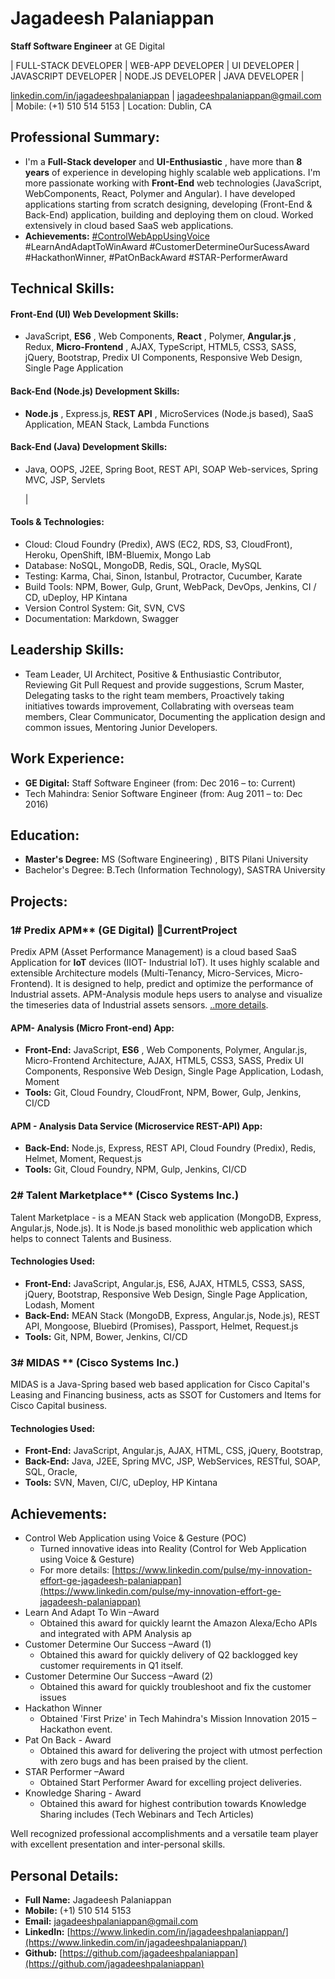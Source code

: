 # Jagadeesh Palaniappan

**Staff Software Engineer** at GE Digital

\| FULL-STACK DEVELOPER \| WEB-APP DEVELOPER \| UI DEVELOPER \| JAVASCRIPT DEVELOPER \| NODE.JS DEVELOPER \| JAVA DEVELOPER \|

[linkedin.com/in/jagadeeshpalaniappan](https://www.linkedin.com/in/jagadeeshpalaniappan/) \| [jagadeeshpalaniappan@gmail.com](mailto:jagadeeshpalaniappan@gmail.com) \| Mobile: \(+1\) 510 514 5153 \| Location: Dublin, CA

## Professional Summary:

* I'm a **Full-Stack developer** and **UI-Enthusiastic** , have more than **8 years** of experience in developing highly scalable web applications. I'm more passionate working with **Front-End** web technologies \(JavaScript, WebComponents, React, Polymer and Angular\). I have developed applications starting from scratch designing, developing \(Front-End & Back-End\) application, building and deploying them on cloud. Worked extensively in cloud based SaaS web applications.
* **Achievements:** [\#ControlWebAppUsingVoice](https://www.linkedin.com/pulse/my-innovation-effort-ge-jagadeesh-palaniappan) \#LearnAndAdaptToWinAward \#CustomerDetermineOurSucessAward \#HackathonWinner, \#PatOnBackAward \#STAR-PerformerAward

## Technical Skills:

#### Front-End \(UI\) Web Development Skills:

* JavaScript, **ES6** , Web Components, **React** , Polymer, **Angular.js** , Redux, **Micro-Frontend** , AJAX, TypeScript, HTML5, CSS3, SASS, jQuery, Bootstrap, Predix UI Components, Responsive Web Design, Single Page Application

#### Back-End \(Node.js\) Development Skills:

* **Node.js** , Express.js, **REST API** , MicroServices \(Node.js based\), SaaS Application, MEAN Stack, Lambda Functions

#### Back-End \(Java\) Development Skills:

* Java, OOPS, J2EE, Spring Boot, REST API, SOAP Web-services, Spring MVC, JSP, Servlets

  \|

#### Tools & Technologies:

* Cloud: Cloud Foundry \(Predix\), AWS \(EC2, RDS, S3, CloudFront\), Heroku, OpenShift, IBM-Bluemix, Mongo Lab
* Database: NoSQL, MongoDB, Redis, SQL, Oracle, MySQL
* Testing: Karma, Chai, Sinon, Istanbul, Protractor, Cucumber, Karate
* Build Tools: NPM, Bower, Gulp, Grunt, WebPack, DevOps, Jenkins, CI / CD, uDeploy, HP Kintana
* Version Control System: Git, SVN, CVS
* Documentation: Markdown, Swagger

## Leadership Skills:

* Team Leader, UI Architect, Positive & Enthusiastic Contributor, Reviewing Git Pull Request and provide suggestions, Scrum Master, Delegating tasks to the right team members, Proactively taking initiatives towards improvement, Collabrating with overseas team members, Clear Communicator, Documenting the application design and common issues, Mentoring Junior Developers.

## Work Experience:

* **GE Digital:** Staff Software Engineer \(from: Dec 2016 – to: Current\)
* Tech Mahindra: Senior Software Engineer \(from: Aug 2011 – to: Dec 2016\)

## Education:

* **Master's Degree:** MS \(Software Engineering\) , BITS Pilani University
* Bachelor's Degree: B.Tech \(Information Technology\), SASTRA University

## Projects:

### 1\# Predix APM\*\* \(GE Digital\)   CurrentProject

Predix APM \(Asset Performance Management\) is a cloud based SaaS Application for **IoT** devices \(IIOT- Industrial IoT\). It uses highly scalable and extensible Architecture models \(Multi-Tenancy, Micro-Services, Micro-Frontend\). It is designed to help, predict and optimize the performance of Industrial assets. APM-Analysis module heps users to analyse and visualize the timeseries data of Industrial assets sensors. [..more details](https://www.ge.com/digital/applications/asset-performance-management).

#### APM- Analysis \(Micro Front-end\) App:

* **Front-End:** JavaScript, **ES6** , Web Components, Polymer, Angular.js, Micro-Frontend Architecture, AJAX, HTML5, CSS3, SASS, Predix UI Components, Responsive Web Design, Single Page Application, Lodash, Moment
* **Tools:** Git, Cloud Foundry, CloudFront, NPM, Bower, Gulp, Jenkins, CI/CD

#### APM - Analysis Data Service \(Microservice REST-API\) App:

* **Back-End:** Node.js, Express, REST API, Cloud Foundry \(Predix\), Redis, Helmet, Moment, Request.js
* **Tools:** Git, Cloud Foundry, NPM, Gulp, Jenkins, CI/CD

### 2\# Talent Marketplace\*\* \(Cisco Systems Inc.\)

Talent Marketplace - is a MEAN Stack web application \(MongoDB, Express, Angular.js, Node.js\). It is Node.js based monolithic web application which helps to connect Talents and Business.

#### Technologies Used:

* **Front-End:** JavaScript, Angular.js, ES6, AJAX, HTML5, CSS3, SASS, jQuery, Bootstrap, Responsive Web Design, Single Page Application, Lodash, Moment
* **Back-End:** MEAN Stack \(MongoDB, Express, Angular.js, Node.js\), REST API, Mongoose, Bluebird \(Promises\), Passport, Helmet, Request.js
* **Tools:** Git, NPM, Bower, Jenkins, CI/CD

### 3\# MIDAS  \*\* \(Cisco Systems Inc.\)

MIDAS is a Java-Spring based web based application for Cisco Capital's Leasing and Financing business, acts as SSOT for Customers and Items for Cisco Capital business.

#### Technologies Used:

* **Front-End:** JavaScript, Angular.js, AJAX, HTML, CSS, jQuery, Bootstrap,
* **Back-End:** Java, J2EE, Spring MVC, JSP, WebServices, RESTful, SOAP, SQL, Oracle,
* **Tools:** SVN, Maven, CI/C, uDeploy, HP Kintana

## Achievements:

* Control Web Application using Voice & Gesture \(POC\)
  * Turned innovative ideas into Reality \(Control for Web Application using Voice & Gesture\)
  * For more details: [https://www.linkedin.com/pulse/my-innovation-effort-ge-jagadeesh-palaniappan](https://www.linkedin.com/pulse/my-innovation-effort-ge-jagadeesh-palaniappan)
* Learn And Adapt To Win –Award
  * Obtained this award for quickly learnt the Amazon Alexa/Echo APIs and integrated with APM Analysis ap
* Customer Determine Our Success –Award \(1\)
  * Obtained this award for quickly delivery of Q2 backlogged key customer requirements in Q1 itself.
* Customer Determine Our Success –Award \(2\)
  * Obtained this award for quickly troubleshoot and fix the customer issues
* Hackathon Winner
  * Obtained 'First Prize' in Tech Mahindra's Mission Innovation 2015 – Hackathon event.
* Pat On Back - Award
  * Obtained this award for delivering the project with utmost perfection with zero bugs and has been praised by the client.
* STAR Performer –Award
  * Obtained Start Performer Award for excelling project deliveries.
* Knowledge Sharing - Award
  * Obtained this award for highest contribution towards Knowledge Sharing includes \(Tech Webinars and Tech Articles\)

Well recognized professional accomplishments and a versatile team player with excellent presentation and inter-personal skills.

## Personal Details:

* **Full Name:**    Jagadeesh Palaniappan
* **Mobile:**       \(+1\) 510 514 5153
* **Email:**        [jagadeeshpalaniappan@gmail.com](mailto:jagadeeshpalaniappan@gmail.com)
* **LinkedIn:**     [https://www.linkedin.com/in/jagadeeshpalaniappan/](https://www.linkedin.com/in/jagadeeshpalaniappan/)
* **Github:**       [https://github.com/jagadeeshpalaniappan](https://github.com/jagadeeshpalaniappan)

